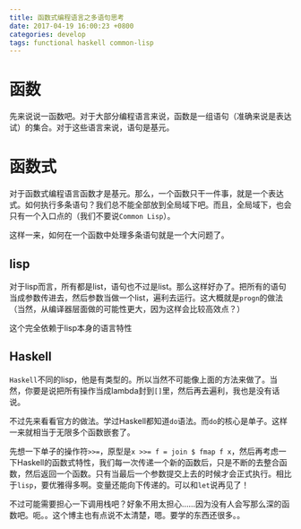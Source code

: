 ```yaml
---
title: 函数式编程语言之多语句思考
date: 2017-04-19 16:00:23 +0800
categories: develop
tags: functional haskell common-lisp
---
```

<!-- more -->

# 函数
先来说说一函数吧。对于大部分编程语言来说，函数是一组语句（准确来说是表达试）的集合。对于这些语言来说，语句是基元。

# 函数式
对于函数式编程语言函数才是基元。那么，一个函数只干一件事，就是一个表达式。如何执行多条语句？我们总不能全部放到全局域下吧。而且，全局域下，也会只有一个入口点的（我们不要说`Common Lisp`）。

这样一来，如何在一个函数中处理多条语句就是一个大问题了。

## lisp
对于lisp而言，所有都是list，语句也不过是list。那么这样好办了。把所有的语句当成参数传进去，然后参数当做一个list，遍利去运行。这大概就是`progn`的做法（当然，从编译器层面做的可能性更大，因为这样会比较高效点？）

这个完全依赖于lisp本身的语言特性

## Haskell
`Haskell`不同的lisp，他是有类型的。所以当然不可能像上面的方法来做了。当然，你要是说把所有操作当成lambda封到`[]`里，然后再去遍利，我也是没有话说。

不过先来看看官方的做法。学过Haskell都知道`do`语法。而`do`的核心是单子。这样一来就相当于无限多个函数嵌套了。

先想一下单子的操作符`>>=`，原型是`x >>= f = join $ fmap f x`，然后再考虑一下Haskell的函数式特性，我们每一次传递一个新的函数后，只是不断的去整合函数，然后返回一个函数。只有当最后一个参数提交上去的时候才会正式执行。相比于`lisp`，要优雅得多啊。变量还能向下传递的。可以和`let`说再见了！

不过可能需要担心一下调用栈吧？好象不用太担心……因为没有人会写那么深的函数吧。呃。。这个博主也有点说不太清楚，嗯。要学的东西还很多。。


